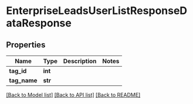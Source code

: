 # EnterpriseLeadsUserListResponseDataResponse

## Properties
Name | Type | Description | Notes
------------ | ------------- | ------------- | -------------
**tag_id** | **int** |  | 
**tag_name** | **str** |  | 

[[Back to Model list]](../README.md#documentation-for-models) [[Back to API list]](../README.md#documentation-for-api-endpoints) [[Back to README]](../README.md)


